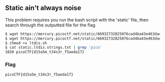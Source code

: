 ## Static ain't always noise

This problem requires you run the bash script with the 'static' file, then search through the outputted file for the flag

```bash
$ wget https://mercury.picoctf.net/static/66932732825076cad4ba43e463dae82f/static
$ wget https://mercury.picoctf.net/static/66932732825076cad4ba43e463dae82f/ltdis.sh
$ chmod +x ltdis.sh
$ cat static.ltdis.strings.txt | grep 'pico'
1020 picoCTF{d15a5m_t34s3r_f5aeda17}
```

### Flag
`picoCTF{d15a5m_t34s3r_f5aeda17}`
